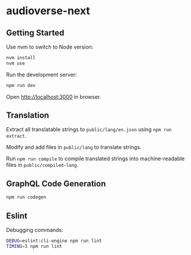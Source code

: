 # audioverse-next

## Getting Started

Use nvm to switch to Node version:

```bash
nvm install
nvm use
```

Run the development server:

```bash
npm run dev
```

Open [http://localhost:3000](http://localhost:3000) in browser.

## Translation

Extract all translatable strings to `public/lang/en.json` using
`npm run extract`.

Modify and add files in `public/lang` to translate strings.

Run `npm run compile` to compile translated strings into
machine-readable files in `public/compiled-lang`.

## GraphQL Code Generation

```bash
npm run codegen
```

## Eslint

Debugging commands:

```bash
DEBUG=eslint:cli-engine npm run lint
TIMING=1 npm run lint
```
